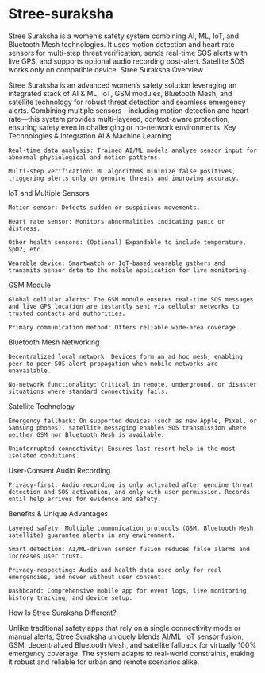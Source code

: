 # Stree-suraksha
Stree Suraksha is a women’s safety system combining AI, ML, IoT, and Bluetooth Mesh technologies. It uses motion detection and heart rate sensors for multi-step threat verification, sends real-time SOS alerts with live GPS, and supports optional audio recording post-alert. Satellite SOS works only on compatible device.
Stree Suraksha
Overview

Stree Suraksha is an advanced women’s safety solution leveraging an integrated stack of AI & ML, IoT, GSM modules, Bluetooth Mesh, and satellite technology for robust threat detection and seamless emergency alerts. Combining multiple sensors—including motion detection and heart rate—this system provides multi-layered, context-aware protection, ensuring safety even in challenging or no-network environments.
Key Technologies & Integration
AI & Machine Learning

    Real-time data analysis: Trained AI/ML models analyze sensor input for abnormal physiological and motion patterns.

    Multi-step verification: ML algorithms minimize false positives, triggering alerts only on genuine threats and improving accuracy.

IoT and Multiple Sensors

    Motion sensor: Detects sudden or suspicious movements.

    Heart rate sensor: Monitors abnormalities indicating panic or distress.

    Other health sensors: (Optional) Expandable to include temperature, SpO2, etc.

    Wearable device: Smartwatch or IoT-based wearable gathers and transmits sensor data to the mobile application for live monitoring.

GSM Module

    Global cellular alerts: The GSM module ensures real-time SOS messages and live GPS location are instantly sent via cellular networks to trusted contacts and authorities.

    Primary communication method: Offers reliable wide-area coverage.

Bluetooth Mesh Networking

    Decentralized local network: Devices form an ad hoc mesh, enabling peer-to-peer SOS alert propagation when mobile networks are unavailable.

    No-network functionality: Critical in remote, underground, or disaster situations where standard connectivity fails.

Satellite Technology

    Emergency fallback: On supported devices (such as new Apple, Pixel, or Samsung phones), satellite messaging enables SOS transmission where neither GSM nor Bluetooth Mesh is available.

    Uninterrupted connectivity: Ensures last-resort help in the most isolated conditions.

User-Consent Audio Recording

    Privacy-first: Audio recording is only activated after genuine threat detection and SOS activation, and only with user permission. Records until help arrives for evidence and safety.

Benefits & Unique Advantages

    Layered safety: Multiple communication protocols (GSM, Bluetooth Mesh, satellite) guarantee alerts in any environment.

    Smart detection: AI/ML-driven sensor fusion reduces false alarms and increases user trust.

    Privacy-respecting: Audio and health data used only for real emergencies, and never without user consent.

    Dashboard: Comprehensive mobile app for event logs, live monitoring, history tracking, and device setup.

How Is Stree Suraksha Different?

Unlike traditional safety apps that rely on a single connectivity mode or manual alerts, Stree Suraksha uniquely blends AI/ML, IoT sensor fusion, GSM, decentralized Bluetooth Mesh, and satellite fallback for virtually 100% emergency coverage. The system adapts to real-world constraints, making it robust and reliable for urban and remote scenarios alike.

